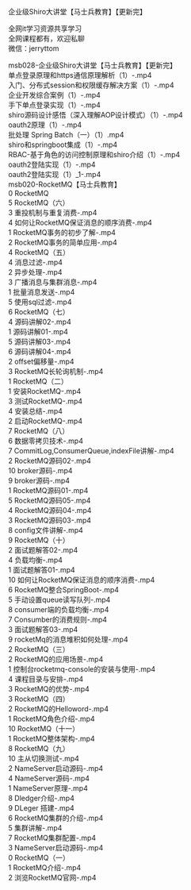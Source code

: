 企业级Shiro大讲堂【马士兵教育】【更新完】

全网it学习资源共享学习<br>全网课程都有，欢迎私聊<br>微信：jerryttom<br>

msb028-企业级Shiro大讲堂【马士兵教育】【更新完】<br> 单点登录原理和https通信原理解析（1）-.mp4<br> 入门、分布式session和权限缓存解决方案（1）-.mp4<br> 企业开发综合案例（1）-.mp4<br> 手下单点登录实现（1）-.mp4<br> shiro源码设计感悟（深入理解AOP设计模式）（1）-.mp4<br> oauth2原理（1）-.mp4<br> 批处理 Spring Batch（一）（1）.mp4<br> shiro和springboot集成（1）-.mp4<br> RBAC-基于角色的访问控制原理和shiro介绍（1）-.mp4<br> oauth2登陆实现（1）-.mp4<br> oauth2登陆实现（1）_1-.mp4<br> msb020-RocketMQ【马士兵教育】<br> 0 RocketMQ<br> 5 RocketMQ（六）<br> 3 重投机制与重复消费-.mp4<br> 4 如何让RocketMQ保证消息的顺序消费-.mp4<br> 1 RocketMQ事务的初步了解-.mp4<br> 2 RocketMQ事务的简单应用-.mp4<br> 4 RocketMQ（五）<br> 4 消息过滤-.mp4<br> 2 异步处理-.mp4<br> 3 广播消息与集群消息-.mp4<br> 1 批量消息发送-.mp4<br> 5 使用sql过滤-.mp4<br> 6 RocketMQ（七）<br> 4 源码讲解02-.mp4<br> 1 源码讲解01-.mp4<br> 5 源码讲解03-.mp4<br> 6 源码讲解04-.mp4<br> 2 offset偏移量-.mp4<br> 3 RocketMQ长轮询机制-.mp4<br> 1 RocketMQ（二）<br> 1 安装RocketMQ-.mp4<br> 3 测试RocketMQ-.mp4<br> 4 安装总结-.mp4<br> 2 启动RocketMQ-.mp4<br> 7 RocketMQ（八）<br> 6 数据零拷贝技术-.mp4<br> 7 CommitLog,ConsumerQueue,indexFile讲解-.mp4<br> 2 RocketMQ源码02-.mp4<br> 10 broker源码-.mp4<br> 9 broker源码-.mp4<br> 1 RocketMQ源码01-.mp4<br> 5 RocketMQ源码05-.mp4<br> 4 RocketMQ源码04-.mp4<br> 3 RocketMQ源码03-.mp4<br> 8 config文件讲解-.mp4<br> 9 RocketMQ（十）<br> 2 面试题解答02-.mp4<br> 4 负载均衡-.mp4<br> 1 面试题解答01-.mp4<br> 10 如何让RocketMQ保证消息的顺序消费-.mp4<br> 6 RocketMQ整合SpringBoot-.mp4<br> 5 手动设置queue读写队列-.mp4<br> 8 consumer端的负载均衡-.mp4<br> 7 Consumber的消费规则-.mp4<br> 3 面试题解答03-.mp4<br> 9 rocketMq的消息堆积如何处理-.mp4<br> 2 RocketMQ（三）<br> 2 RocketMQ的应用场景-.mp4<br> 1 控制台rocketmq-console的安装与使用-.mp4<br> 4 课程目录与安排-.mp4<br> 3 RocketMQ的优势-.mp4<br> 3 RocketMQ（四）<br> 2 RocketMQ的Helloword-.mp4<br> 1 RocketMQ角色介绍-.mp4<br> 10 RocketMQ（十一）<br> 1 RocketMQ整体架构-.mp4<br> 8 RocketMQ（九）<br> 10 主从切换测试-.mp4<br> 2 NameServer启动源码-.mp4<br> 4 NameServer源码-.mp4<br> 1 NameServer原理-.mp4<br> 8 Dledger介绍-.mp4<br> 9 DLeger 搭建-.mp4<br> 6 RocketMQ集群的介绍-.mp4<br> 5 集群讲解-.mp4<br> 7 RocketMQ集群配置-.mp4<br> 3 NameServer启动源码-.mp4<br> 0 RocketMQ（一）<br> 1 RocketMQ介绍-.mp4<br> 2 浏览RocketMQ官网-.mp4